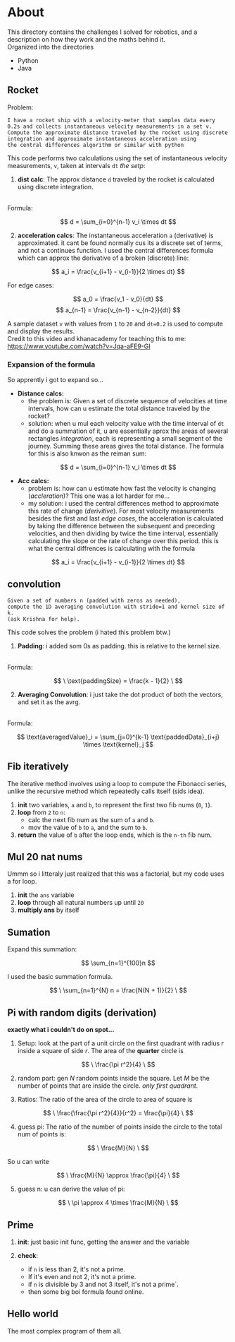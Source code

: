 # About

This directory contains the challenges I solved for robotics, and a description on how they work and the maths behind it.
<br>
Organized into the directories

 - Python
 - Java

## Rocket

Problem: 
```
I have a rocket ship with a velocity-meter that samples data every 
0.2s and collects instantaneous velocity measurements in a set v. 
Compute the approximate distance traveled by the rocket using discrete 
integration and approximate instantaneous acceleration using 
the central differences algorithm or similar with python
```

This code performs two calculations using the set of instantaneous velocity measurements, `v`, taken at intervals `dt` *the setp*:

1. **dist calc**: The approx distance `d` traveled by the rocket is calculated using discrete integration.
<br>
Formula:

$$ d = \sum_{i=0}^{n-1} v_i \times dt $$

2. **acceleration calcs**: The instantaneous acceleration `a` (derivative) is approximated. it cant be found normally cus its a discrete set of terms, and not a continues function. I used the central differences formula which can approx the derivative of a broken (discrete) line:

$$  a_i = \frac{v_{i+1} - v_{i-1}}{2 \times dt} $$

For edge cases:

$$ a_0 = \frac{v_1 - v_0}{dt} $$
$$ a_{n-1} = \frac{v_{n-1} - v_{n-2}}{dt} $$

A sample dataset `v` with values from `1` to `20` and `dt=0.2` is used to compute and display the results.
<br>
Credit to this video and khanacademy for teaching this to me:
<a>https://www.youtube.com/watch?v=Jqa-aFE9-GI</a>


### Expansion of the formula
So apprently i got to expand so...

- **Distance calcs:**
  - the problem is: Given a set of discrete sequence of velocities at time intervals, how can u estimate the total distance traveled by the rocket?
  - solution: when u mul each velocity value with the time interval of `dt` and do a summation of it, u are essentially aprox the areas of several rectangles *integration*, each is representing a small segment of the journey. Summing these areas gives the total distance. The formula for this is also knwon as the reiman sum: 

$$ d = \sum_{i=0}^{n-1} v_i \times dt $$ 
- **Acc calcs:**
  - problem is: how can u estimate how fast the velocity is changing (*accleration*)? This one was a lot harder for me...
  - my solution: i used the central differences method to approximate this rate of change (*derivitive*). For most velocity measurements besides the first and last *edge cases*, the acceleration is calculated by taking the difference between the subsequent and preceding velocities, and then dividing by twice the time interval, essentially calculating the slope or the rate of change over this period. this is what the central diffrences is calculating with the formula 

$$  a_i = \frac{v_{i+1} - v_{i-1}}{2 \times dt} $$
  
## convolution

```
Given a set of numbers n (padded with zeros as needed), 
compute the 1D averaging convolution with stride=1 and kernel size of k. 
(ask Krishna for help).
```

This code solves the problem (i hated this problem btw.)

1. **Padding**: i added som 0s as padding. this is relative to the kernel size.
<br>
Formula:

$$ \ \text{paddingSize} = \frac{k - 1}{2} \ $$

2. **Averaging Convolution**: i just take the dot product of both the vectors, and set it as the avrg.
<br>
Formula:

$$ \text{averagedValue}_i = \sum_{j=0}^{k-1} \text{paddedData}_{i+j} \times \text{kernel}_j $$


## Fib iteratively

The iterative method involves using a loop to compute the Fibonacci series, unlike the recursive method which repeatedly calls itself (sids idea).

1. **init** two variables, `a` and `b`, to represent the first two fib nums (`0`, `1`).
2. **loop** from `2` to `n`:
   - calc the next fib num as the sum of `a` and `b`.
   - mov the value of `b` to `a`, and the sum to `b`.
3. **return** the value of `b` after the loop ends, which is the `n-th` fib num.

## Mul 20 nat nums
Ummm so i litteraly just realized that this was a factorial, but my code uses a for loop.
1. **init** the `ans` variable
2. **loop** through all natural numbers up until `20`
3. **multiply ans** by itself

## Sumation
Expand this summation:

$$ \sum_{n=1}^{100}n $$ 

I used the basic summation formula. 

$$ \ \sum_{n=1}^{N} n = \frac{N(N + 1)}{2} \ $$

## Pi with random digits (derivation)

**exactly what i couldn't do on spot...**
1. Setup: look at the part of a unit circle on the first quadrant with radius *r* inside a square of side *r*. 
   The area of the **quarter** circle is 

$$ \ \frac{\pi r^2}{4} \ $$

2. random part: 
    gen *N* random points inside the square. 
   Let *M* be the number of points that are inside the circle. *only first quadrant*.

3. Ratios:
   The ratio of the area of the circle to area of square is

$$ \ \frac{\frac{\pi r^2}{4}}{r^2} = \frac{\pi}{4} \ $$

4. guess pi:
The ratio of the number of points inside the circle to the 
total num of points is:

$$ \ \frac{M}{N} \ $$

So u can write  

$$ \ \frac{M}{N} \approx \frac{\pi}{4} \ $$

5. guess n:
u can derive the value of pi:

$$ \ \pi \approx 4 \times \frac{M}{N} \ $$

## Prime

1. **init**:
   just basic init func, getting the answer and the variable

2. **check**:
   - if `n` is less than 2, it's not a prime.
   - If it's even and not 2, it's not a prime.
   - if `n` is divisible by 3 and not 3 itself, it's not a prime`.
   - then some big boi formula found online.

## Hello world

The most complex program of them all.